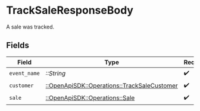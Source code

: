 # TrackSaleResponseBody

A sale was tracked.


## Fields

| Field                                                                                       | Type                                                                                        | Required                                                                                    | Description                                                                                 |
| ------------------------------------------------------------------------------------------- | ------------------------------------------------------------------------------------------- | ------------------------------------------------------------------------------------------- | ------------------------------------------------------------------------------------------- |
| `event_name`                                                                                | *::String*                                                                                  | :heavy_check_mark:                                                                          | N/A                                                                                         |
| `customer`                                                                                  | [::OpenApiSDK::Operations::TrackSaleCustomer](../../models/operations/tracksalecustomer.md) | :heavy_check_mark:                                                                          | N/A                                                                                         |
| `sale`                                                                                      | [::OpenApiSDK::Operations::Sale](../../models/operations/sale.md)                           | :heavy_check_mark:                                                                          | N/A                                                                                         |